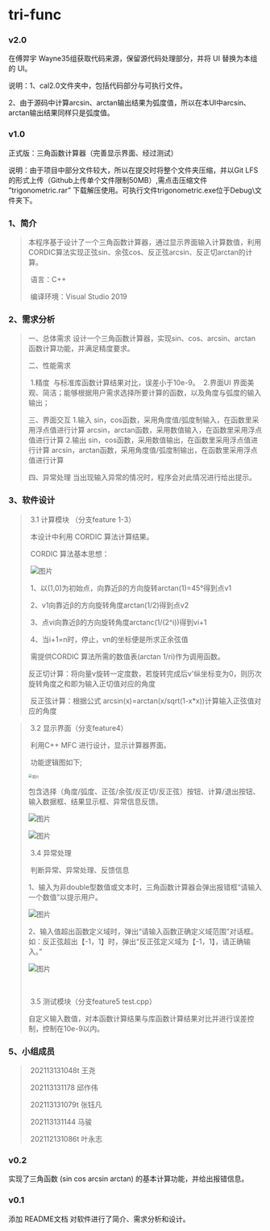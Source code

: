 # tri-func

### v2.0

在傅羿宇 Wayne35组获取代码来源，保留源代码处理部分，并将 UI 替换为本组的 UI。

说明：1、cal2.0文件夹中，包括代码部分与可执行文件。

​			2、由于源码中计算arcsin、arctan输出结果为弧度值，所以在本UI中arcsin、arctan输出结果同样只是弧度值。

### v1.0

正式版：三角函数计算器（完善显示界面、经过测试）

说明：由于项目中部分文件较大，所以在提交时将整个文件夹压缩，并以Git LFS的形式上传（Github上传单个文件限制50MB）,需点击压缩文件 ”trigonometric.rar” 下载解压使用。可执行文件trigonometric.exe位于Debug\文件夹下。

###  1、简介 

> ​      本程序基于设计了一个三角函数计算器，通过显示界面输入计算数值，利用CORDIC算法实现正弦sin、余弦cos、反正弦arcsin、反正切arctan的计算。 
>
> ​      语言：C++
>
> ​      编译环境：Visual Studio 2019

### 2、需求分析

> 一、总体需求
> 		设计一个三角函数计算器，实现sin、cos、arcsin、arctan函数计算功能，并满足精度要求。
>
> 二、性能需求
>
> ​		1.精度
> ​		   与标准库函数计算结果对比，误差小于10e-9。
> ​		2.界面UI
> ​		   界面美观、简洁；能够根据用户需求选择所要计算的函数，以及角度与弧度的输入输出；
>
> 三、界面交互
> 		1.输入
> 		sin，cos函数，采用角度值/弧度制输入，在函数里采用浮点值进行计算
> 		arcsin，arctan函数，采用数值输入，在函数里采用浮点值进行计算
> 		2.输出
> 		sin，cos函数，采用数值输出，在函数里采用浮点值进行计算
> 		arcsin，arctan函数，采用角度值/弧度制输出，在函数里采用浮点值进行计算
>
> 四、异常处理
> 		当出现输入异常的情况时，程序会对此情况进行给出提示。
>
> 

### 3、软件设计       

>​			3.1 计算模块  （分支feature 1-3）
>
>​			本设计中利用 CORDIC 算法计算结果。
>
>​			CORDIC 算法基本思想：
>
>​            ![图片](E:\智能交通\研一下课程\图\QQ截图20220424150339.png)
>
>
>
>​		1、以(1,0)为初始点，向靠近β的方向旋转arctan(1)=45°得到点v1
>
>​		2、v1向靠近β的方向旋转角度arctan(1/2)得到点v2
>
>​		3、点vi向靠近β的方向旋转角度arctanc(1/(2^i))得到vi+1
>
>​		4、当i+1=n时，停止，vn的坐标便是所求正余弦值
>
>​        需提供CORDIC 算法所需的数值表(arctan 1/ri)作为调用函数。
>
>​		反正切计算：将向量v旋转一定度数，若旋转完成后v'纵坐标变为0，则历次旋转角度之和即为输入正切值对应的角度
>
>​		反正弦计算：根据公式 arcsin(x)=arctan(x/sqrt(1-x*x))计算输入正弦值对应的角度
>
>

>​     3.2 显示界面（分支feature4）
>
>​            利用C++ MFC 进行设计，显示计算器界面。
>
>​			功能逻辑图如下;
>
><img src="E:\智能交通\研一下课程\图\5.png" alt="图片" style="zoom:48%;" />
>
>​            包含选择（角度/弧度、正弦/余弦/反正切/反正弦）按钮、计算/退出按钮、输入数据框、结果显示框、异常信息反馈。
>
>![图片](E:\智能交通\研一下课程\图\1.png)
>
>
>
>![图片](E:\智能交通\研一下课程\图\2.png)
>
>
>
>​     3.4 异常处理
>
>​            判断异常、异常处理、反馈信息
>
>​            1、输入为非double型数值或文本时，三角函数计算器会弹出报错框“请输入一个数值”以提示用户。
>
>![图片](E:\智能交通\研一下课程\图\4.png)
>
>​            2、输入值超出函数定义域时，弹出“请输入函数正确定义域范围”对话框。如：反正弦超出【-1，1】时，弹出“反正弦定义域为【-1，1】，请正确输入。”
>
>![图片](E:\智能交通\研一下课程\图\3.png)
>
>​      
>
>​	   3.5 测试模块（分支feature5  test.cpp）
>
>​       自定义输入数值，对本函数计算结果与库函数计算结果对比并进行误差控制，控制在10e-9以内。



### 5、小组成员

> ​			202113131048t 王尧
>
> ​			202113131178  邱作伟  
>
> ​			202113131079t 张钰凡 
>
> ​			202113131144   马骏 
>
> ​			202112131086t 叶永志

### v0.2

实现了三角函数 (sin cos arcsin arctan) 的基本计算功能，并给出报错信息。

### v0.1 

添加 README文档 对软件进行了简介、需求分析和设计。

